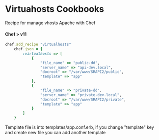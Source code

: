 # Virtuahosts Cookbooks
Recipe for manage vhosts Apache with Chef

#### Chef > v11
```ruby
chef.add_recipe "virtualhosts"
    chef.json = {
        :virtualhosts => [
        	{
        		"file_name" => "public-dd",
        		"server_name" => "api-dev.local",
        		"docroot" => "/var/www/SRAPI2/public",
        		"template" => "app"
        	},
        	{
        		"file_name" => "private-dd",
        		"server_name" => "private-dev.local",
        		"docroot" => "/var/www/SRAPI2/private",
        		"template" => "app"
        	}
        ]
    }
```

Template file is into templates/app.conf.erb, if you change "template" key and create new file you can add another template 
